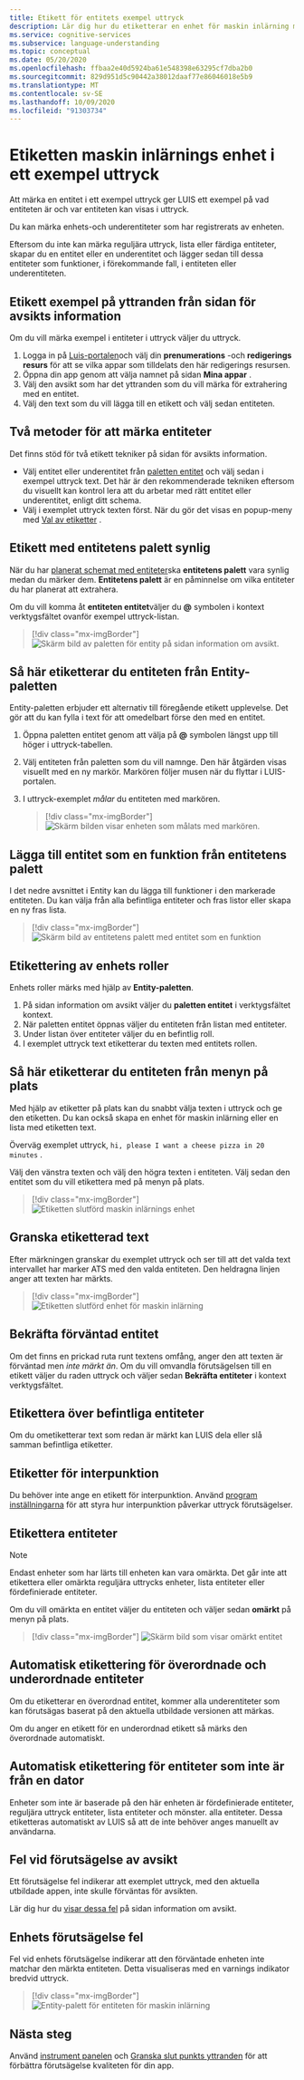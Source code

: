 ```yaml
---
title: Etikett för entitets exempel uttryck
description: Lär dig hur du etiketterar en enhet för maskin inlärning med underentiteter i ett exempel på en uttryck på LUIS-portalen.
ms.service: cognitive-services
ms.subservice: language-understanding
ms.topic: conceptual
ms.date: 05/20/2020
ms.openlocfilehash: ffbaa2e40d5924ba61e548398e63295cf7dba2b0
ms.sourcegitcommit: 829d951d5c90442a38012daaf77e86046018e5b9
ms.translationtype: MT
ms.contentlocale: sv-SE
ms.lasthandoff: 10/09/2020
ms.locfileid: "91303734"
---
```

# <a name="label-machine-learning-entity-in-an-example-utterance"></a>Etiketten maskin inlärnings enhet i ett exempel uttryck

Att märka en entitet i ett exempel uttryck ger LUIS ett exempel på vad entiteten är och var entiteten kan visas i uttryck.

Du kan märka enhets-och underentiteter som har registrerats av enheten.

Eftersom du inte kan märka reguljära uttryck, lista eller färdiga entiteter, skapar du en entitet eller en underentitet och lägger sedan till dessa entiteter som funktioner, i förekommande fall, i entiteten eller underentiteten.

## <a name="label-example-utterances-from-the-intent-detail-page"></a>Etikett exempel på yttranden från sidan för avsikts information

Om du vill märka exempel i entiteter i uttryck väljer du uttryck.

1. Logga in på [Luis-portalen](https://www.luis.ai)och välj din **prenumerations** -och **redigerings resurs** för att se vilka appar som tilldelats den här redigerings resursen.
1. Öppna din app genom att välja namnet på sidan **Mina appar** .
1. Välj den avsikt som har det yttranden som du vill märka för extrahering med en entitet.
1. Välj den text som du vill lägga till en etikett och välj sedan entiteten.

## <a name="two-techniques-to-label-entities"></a>Två metoder för att märka entiteter

Det finns stöd för två etikett tekniker på sidan för avsikts information.
* Välj entitet eller underentitet från [paletten entitet](#label-with-the-entity-palette-visible) och välj sedan i exempel uttryck text. Det här är den rekommenderade tekniken eftersom du visuellt kan kontrol lera att du arbetar med rätt entitet eller underentitet, enligt ditt schema.
* Välj i exemplet uttryck texten först. När du gör det visas en popup-meny med [Val av etiketter](#how-to-label-entity-from-in-place-menu) .

## <a name="label-with-the-entity-palette-visible"></a>Etikett med entitetens palett synlig

När du har [planerat schemat med entiteter](luis-how-plan-your-app.md)ska **entitetens palett** vara synlig medan du märker dem. **Entitetens palett** är en påminnelse om vilka entiteter du har planerat att extrahera.

Om du vill komma åt **entiteten entitet**väljer du **@** symbolen i kontext verktygsfältet ovanför exempel uttryck-listan.

> [!div class="mx-imgBorder"]
> ![Skärm bild av paletten för entity på sidan information om avsikt.](media/label-utterances/entity-palette-from-tool-bar.png)

## <a name="how-to-label-entity-from-entity-palette"></a>Så här etiketterar du entiteten från Entity-paletten

Entity-paletten erbjuder ett alternativ till föregående etikett upplevelse. Det gör att du kan fylla i text för att omedelbart förse den med en entitet.

1. Öppna paletten entitet genom att välja på **@** symbolen längst upp till höger i uttryck-tabellen.

2. Välj entiteten från paletten som du vill namnge. Den här åtgärden visas visuellt med en ny markör. Markören följer musen när du flyttar i LUIS-portalen.

3. I uttryck-exemplet _målar_ du entiteten med markören.

    > [!div class="mx-imgBorder"]
    > ![Skärm bilden visar enheten som målats med markören.](media/label-utterances/example-1-label-machine-learned-entity-palette-label-action.png)

## <a name="adding-entity-as-a-feature-from-the-entity-palette"></a>Lägga till entitet som en funktion från entitetens palett

I det nedre avsnittet i Entity kan du lägga till funktioner i den markerade entiteten. Du kan välja från alla befintliga entiteter och fras listor eller skapa en ny fras lista.

> [!div class="mx-imgBorder"]
> ![Skärm bild av entitetens palett med entitet som en funktion](media/label-utterances/entity-palette-entity-as-a-feature.png)

## <a name="labeling-entity-roles"></a>Etikettering av enhets roller

Enhets roller märks med hjälp av **Entity-paletten**.

1. På sidan information om avsikt väljer du **paletten entitet** i verktygsfältet kontext.
1. När paletten entitet öppnas väljer du entiteten från listan med entiteter.
1. Under listan över entiteter väljer du en befintlig roll.
1. I exemplet uttryck text etiketterar du texten med entitets rollen.

## <a name="how-to-label-entity-from-in-place-menu"></a>Så här etiketterar du entiteten från menyn på plats

Med hjälp av etiketter på plats kan du snabbt välja texten i uttryck och ge den etiketten. Du kan också skapa en enhet för maskin inlärning eller en lista med etiketten text.

Överväg exemplet uttryck, `hi, please I want a cheese pizza in 20 minutes` .

Välj den vänstra texten och välj den högra texten i entiteten. Välj sedan den entitet som du vill etikettera med på menyn på plats.

> [!div class="mx-imgBorder"]
> ![Etiketten slutförd maskin inlärnings enhet](media/label-utterances/label-steps-in-place-menu.png)

## <a name="review-labeled-text"></a>Granska etiketterad text

Efter märkningen granskar du exemplet uttryck och ser till att det valda text intervallet har marker ATS med den valda entiteten. Den heldragna linjen anger att texten har märkts.

> [!div class="mx-imgBorder"]
> ![Etiketten slutförd enhet för maskin inlärning](media/label-utterances/example-1-label-machine-learned-entity-complete-order-labeled.png)

## <a name="confirm-predicted-entity"></a>Bekräfta förväntad entitet

Om det finns en prickad ruta runt textens omfång, anger den att texten är förväntad men _inte märkt än_. Om du vill omvandla förutsägelsen till en etikett väljer du raden uttryck och väljer sedan **Bekräfta entiteter** i kontext verktygsfältet.

## <a name="relabeling-over-existing-entities"></a>Etikettera över befintliga entiteter

Om du ometiketterar text som redan är märkt kan LUIS dela eller slå samman befintliga etiketter.

## <a name="labeling-for-punctuation"></a>Etiketter för interpunktion

Du behöver inte ange en etikett för interpunktion. Använd [program inställningarna](luis-reference-application-settings.md) för att styra hur interpunktion påverkar uttryck förutsägelser.

## <a name="unlabel-entities"></a>Etikettera entiteter

> [!NOTE]
> Endast enheter som har lärts till enheten kan vara omärkta. Det går inte att etikettera eller omärkta reguljära uttrycks enheter, lista entiteter eller fördefinierade entiteter.

Om du vill omärkta en entitet väljer du entiteten och väljer sedan **omärkt** på menyn på plats.

> [!div class="mx-imgBorder"]
> ![Skärm bild som visar omärkt entitet](media/label-utterances/unlabel-entity-using-in-place-menu.png)

## <a name="automatic-labeling-for-parent-and-child-entities"></a>Automatisk etikettering för överordnade och underordnade entiteter

Om du etiketterar en överordnad entitet, kommer alla underentiteter som kan förutsägas baserat på den aktuella utbildade versionen att märkas.

Om du anger en etikett för en underordnad etikett så märks den överordnade automatiskt.

## <a name="automatic-labeling-for-non-machine-learned-entities"></a>Automatisk etikettering för entiteter som inte är från en dator

Enheter som inte är baserade på den här enheten är fördefinierade entiteter, reguljära uttryck entiteter, lista entiteter och mönster. alla entiteter. Dessa etiketteras automatiskt av LUIS så att de inte behöver anges manuellt av användarna.

## <a name="intent-prediction-errors"></a>Fel vid förutsägelse av avsikt

Ett förutsägelse fel indikerar att exemplet uttryck, med den aktuella utbildade appen, inte skulle förväntas för avsikten.

Lär dig hur du [visar dessa fel](luis-how-to-add-intents.md#intent-prediction-errors) på sidan information om avsikt.

## <a name="entity-prediction-errors"></a>Enhets förutsägelse fel

Fel vid enhets förutsägelse indikerar att den förväntade enheten inte matchar den märkta entiteten. Detta visualiseras med en varnings indikator bredvid uttryck.

> [!div class="mx-imgBorder"]
> ![Entity-palett för entiteten för maskin inlärning](media/label-utterances/example-utterance-indicates-prediction-error.png)

## <a name="next-steps"></a>Nästa steg

Använd [instrument panelen](luis-how-to-use-dashboard.md) och [Granska slut punkts yttranden](luis-how-to-review-endpoint-utterances.md) för att förbättra förutsägelse kvaliteten för din app.
